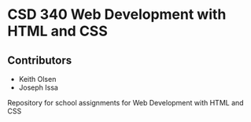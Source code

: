 # CSD 340 Web Development with HTML and CSS
## Contributors
* Keith Olsen
* Joseph Issa

Repository for school assignments for Web Development with HTML and CSS

